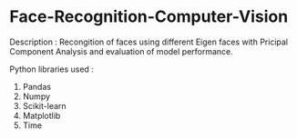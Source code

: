 # Face-Recognition-Computer-Vision
Description : Recongition of faces using different Eigen faces with Pricipal Component Analysis and evaluation of model performance.

Python libraries used :

1. Pandas
2. Numpy
3. Scikit-learn
4. Matplotlib
5. Time
